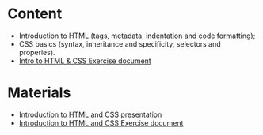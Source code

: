 # Content
- Introduction to HTML (tags, metadata, indentation and code formatting);
- CSS basics (syntax, inheritance and specificity, selectors and properies).
- [Intro to HTML & CSS Exercise document](https://github.com/TheStormWeaver/Front-End/files/7185419/01.Introduction-to-HTML-and-CSS-Exercise.docx)

# Materials
- [Introduction to HTML and CSS presentation](https://github.com/TheStormWeaver/Front-End/files/7271108/01.Introduction-to-HTML.pptx)
- [Introduction to HTML and CSS Exercise document](https://github.com/TheStormWeaver/Front-End/files/7271094/01.Introduction-to-HTML-and-CSS-Exercise.docx)
